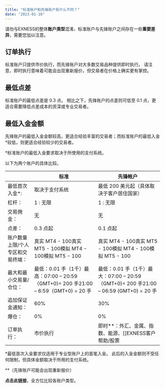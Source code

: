 ```yaml
---
title: "标准账户和先锋账户有什么不同？"
date: "2023-01-10"
---
```


请勿与EXNESS的整体**账户类型**混淆，标准账户与先锋账户之间存在一些**重要差异**，需要您加以注意。

## **订单执行**

标准账户只提供市价执行，而先锋账户对大多数交易品种提供即时执行。 请注意，即时执行意味着可能会出现重新报价，但交易者在价格上确实更有掌控。

## **最低点差**

标准账户的最低点差是 0.3 点。 相比之下，先锋账户的点差则可低至 0.1 点，更适合需要降低点差成本的资深或专业交易者。

## **最低入金金额**

先锋账户的最低入金金额较高，更适合经验丰富的交易者；而标准账户的最低入金*较低，则更适合经验较少的交易者。

*标准账户的最低入金要求取决于所使用的支付系统。

以下为两个账户的具体比较。

| &nbsp;| 标准 | 先锋帐户 |
|------|------|--------|
| 最低首次入金*: | 取决于支付系统 | 最低 200 美元起（具体取决于客户居住国家） |
| 杠杆： | 1 : 无限| 1 : 无限 |
| 交易佣金： | 无| 无|
| 点差： | 0.3 点起| 0.1 点起 |
| 账户数量上限/个人专区和交易终端： | 真实 MT4 - 100真实 MT5 - 100模拟 MT4 - 100模拟 MT5 - 100 | 真实 MT4 - 100真实 MT5 - 100模拟 MT4 - 100模拟 MT5 - 100|
| 最大和最小交易量/仓位： | 最低：0.01 手（1千）最高：07:00 – 20:59（GMT+0)= 200 手21:00 – 6:59（GMT+0) = 20 手 | 最低：0.01 手（1千）最大：07:00 – 20:59（GMT+0)= 200 手21:00 – 06:59 (GMT+0) = 20 手 |
| 追加保证金通知： | 60%| 30%|
| 爆仓： | 0% | 0% |
| 订单执行： | 市价执行 | 即时**：外汇、金属、指数、能源、[[EXNESS客户帮助/股票|股票]]市价：加密数字货币 |


*最低首次入金要求仅适用于专业型账户上的首笔入金。 此后的入金金额则不受任何限制，但具体金额取决于所用的支付系统。

**（先锋账户可能会出现重新报价）

**点击此链接**，全方位比较各账户类型。
